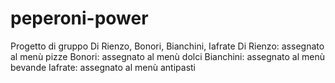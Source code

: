 # peperoni-power
Progetto di gruppo Di Rienzo, Bonori, Bianchini, Iafrate
Di Rienzo: assegnato al menù pizze
Bonori: assegnato al menù dolci
Bianchini: assegnato al menù bevande
Iafrate: assegnato al menù antipasti
